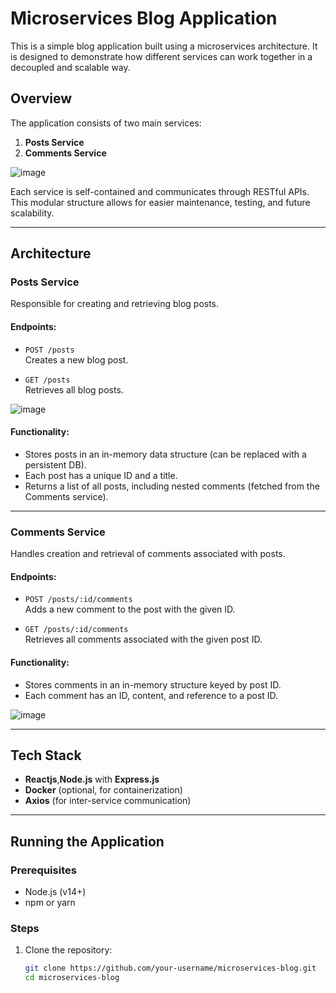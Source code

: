 # Microservices Blog Application

This is a simple blog application built using a microservices architecture. It is designed to demonstrate how different services can work together in a decoupled and scalable way.

## Overview

The application consists of two main services:

1. **Posts Service**
2. **Comments Service**

![image](https://github.com/user-attachments/assets/4c42dcb2-2f6d-4756-b103-ff12cdb68e3f)

Each service is self-contained and communicates through RESTful APIs. This modular structure allows for easier maintenance, testing, and future scalability.

---

## Architecture

### Posts Service

Responsible for creating and retrieving blog posts.

#### Endpoints:
- `POST /posts`  
  Creates a new blog post.

- `GET /posts`  
  Retrieves all blog posts.

![image](https://github.com/user-attachments/assets/dabb236d-1402-468b-9677-c2b9970ef118)

#### Functionality:
- Stores posts in an in-memory data structure (can be replaced with a persistent DB).
- Each post has a unique ID and a title.
- Returns a list of all posts, including nested comments (fetched from the Comments service).

---

### Comments Service

Handles creation and retrieval of comments associated with posts.

#### Endpoints:
- `POST /posts/:id/comments`  
  Adds a new comment to the post with the given ID.

- `GET /posts/:id/comments`  
  Retrieves all comments associated with the given post ID.

#### Functionality:
- Stores comments in an in-memory structure keyed by post ID.
- Each comment has an ID, content, and reference to a post ID.

![image](https://github.com/user-attachments/assets/90997591-9d47-468d-8129-39616e589e0f)

---

## Tech Stack

- **Reactjs**,**Node.js** with **Express.js**
- **Docker** (optional, for containerization)
- **Axios** (for inter-service communication)

---

## Running the Application

### Prerequisites
- Node.js (v14+)
- npm or yarn

### Steps

1. Clone the repository:
   ```bash
   git clone https://github.com/your-username/microservices-blog.git
   cd microservices-blog


